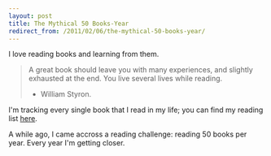 ```yaml
---
layout: post
title: The Mythical 50 Books-Year
redirect_from: /2011/02/06/the-mythical-50-books-year/
---
```


I love reading books and learning from them.

> A great book should leave you with many experiences, and slightly exhausted at the end. You live several lives while reading.  
> - William Styron.

I'm tracking every single book that I read in my life; you can find my reading list [here][1].

A while ago, I came accross a reading challenge: reading 50 books per year. Every
year I'm getting closer.


[1]: /books
